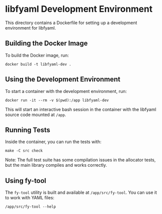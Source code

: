 # libfyaml Development Environment

This directory contains a Dockerfile for setting up a development environment for libfyaml.

## Building the Docker Image

To build the Docker image, run:

```
docker build -t libfyaml-dev .
```

## Using the Development Environment

To start a container with the development environment, run:

```
docker run -it --rm -v $(pwd):/app libfyaml-dev
```

This will start an interactive bash session in the container with the libfyaml source code mounted at `/app`.

## Running Tests

Inside the container, you can run the tests with:

```
make -C src check
```

Note: The full test suite has some compilation issues in the allocator tests, but the main library compiles and works correctly.

## Using fy-tool

The `fy-tool` utility is built and available at `/app/src/fy-tool`. You can use it to work with YAML files:

```
/app/src/fy-tool --help
```